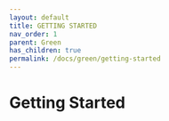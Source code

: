 ```yaml
---
layout: default
title: GETTING STARTED
nav_order: 1
parent: Green
has_children: true
permalink: /docs/green/getting-started
--- 
```



# Getting Started